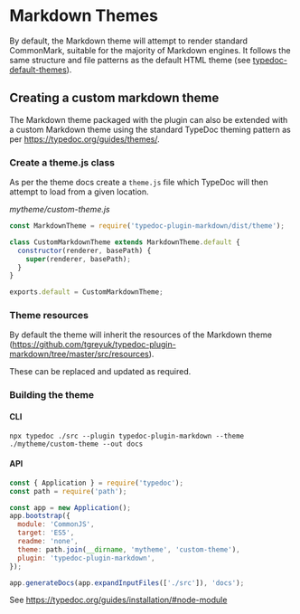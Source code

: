 # Markdown Themes

By default, the Markdown theme will attempt to render standard CommonMark, suitable for the majority of Markdown engines.
It follows the same structure and file patterns as the default HTML theme (see [typedoc-default-themes](https://github.com/TypeStrong/typedoc-default-themes)).

## Creating a custom markdown theme

The Markdown theme packaged with the plugin can also be extended with a custom Markdown theme using the standard TypeDoc theming pattern as per https://typedoc.org/guides/themes/.

### Create a theme.js class

As per the theme docs create a `theme.js` file which TypeDoc will then attempt to load from a given location.

_mytheme/custom-theme.js_

```js
const MarkdownTheme = require('typedoc-plugin-markdown/dist/theme');

class CustomMarkdownTheme extends MarkdownTheme.default {
  constructor(renderer, basePath) {
    super(renderer, basePath);
  }
}

exports.default = CustomMarkdownTheme;
```

### Theme resources

By default the theme will inherit the resources of the Markdown theme (https://github.com/tgreyuk/typedoc-plugin-markdown/tree/master/src/resources).

These can be replaced and updated as required.

### Building the theme

#### CLI

```
npx typedoc ./src --plugin typedoc-plugin-markdown --theme ./mytheme/custom-theme --out docs
```

#### API

```js
const { Application } = require('typedoc');
const path = require('path');

const app = new Application();
app.bootstrap({
  module: 'CommonJS',
  target: 'ES5',
  readme: 'none',
  theme: path.join(__dirname, 'mytheme', 'custom-theme'),
  plugin: 'typedoc-plugin-markdown',
});

app.generateDocs(app.expandInputFiles(['./src']), 'docs');
```

See https://typedoc.org/guides/installation/#node-module
